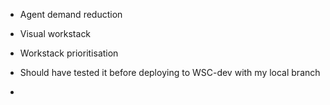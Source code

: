 * Agent demand reduction
* Visual workstack
* Workstack prioritisation 


* Should have tested it before deploying to WSC-dev with my local branch
* 